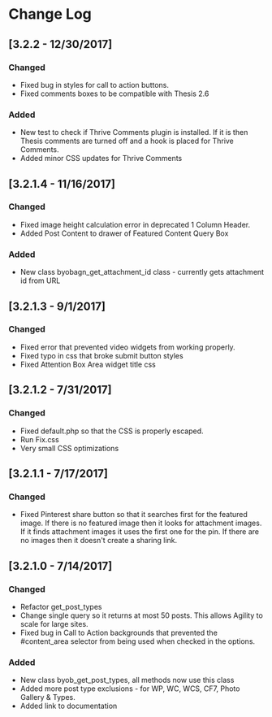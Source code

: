 # Change Log

## [3.2.2 - 12/30/2017]
### Changed
- Fixed bug in styles for call to action buttons.  
- Fixed comments boxes to be compatible with Thesis 2.6
### Added
- New test to check if Thrive Comments plugin is installed.  If it is then Thesis comments are turned off and a hook is placed for Thrive Comments.
- Added minor CSS updates for Thrive Comments 


## [3.2.1.4 - 11/16/2017]
### Changed
- Fixed image height calculation error in deprecated 1 Column Header.  
- Added Post Content to drawer of Featured Content Query Box
### Added
- New class byobagn_get_attachment_id class - currently gets attachment id from URL 


## [3.2.1.3 - 9/1/2017]
### Changed
- Fixed error that prevented video widgets from working properly.  
- Fixed typo in css that broke submit button styles
- Fixed Attention Box Area widget title css

## [3.2.1.2 - 7/31/2017]
### Changed
- Fixed default.php so that the CSS is properly escaped.  
- Run Fix.css
- Very small CSS optimizations

## [3.2.1.1 - 7/17/2017]
### Changed
- Fixed Pinterest share button so that it searches first for the featured image.  If there is no featured image then it 
looks for attachment images.  If it finds attachment images it uses the first one for the pin.  If there are no images 
then it doesn't create a sharing link.

## [3.2.1.0 - 7/14/2017]
### Changed
- Refactor get_post_types 
- Change single query so it returns at most 50 posts.  This allows Agility to scale for large sites.
- Fixed bug in Call to Action backgrounds that prevented the #content_area selector from being used when checked in the options.
### Added
- New class byob_get_post_types, all methods now use this class 
- Added more post type exclusions - for WP, WC, WCS, CF7, Photo Gallery & Types.
- Added link to documentation
